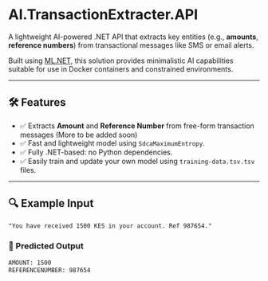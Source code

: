 # AI.TransactionExtracter.API

A lightweight AI-powered .NET API that extracts key entities (e.g., **amounts**, **reference numbers**) from transactional messages like SMS or email alerts.

Built using [ML.NET](https://dotnet.microsoft.com/apps/machinelearning-ai/ml-dotnet), this solution provides minimalistic AI capabilities suitable for use in Docker containers and constrained environments.

---

## 🛠️ Features

- ✅ Extracts **Amount** and **Reference Number** from free-form transaction messages (More to be added soon)
- ✅ Fast and lightweight model using `SdcaMaximumEntropy`.
- ✅ Fully .NET-based: no Python dependencies.
- ✅ Easily train and update your own model using `training-data.tsv.tsv` files.

---

## 🔍 Example Input
```txt
"You have received 1500 KES in your account. Ref 987654."
```

### 🧠 Predicted Output
```sh
AMOUNT: 1500
REFERENCENUMBER: 987654
```
